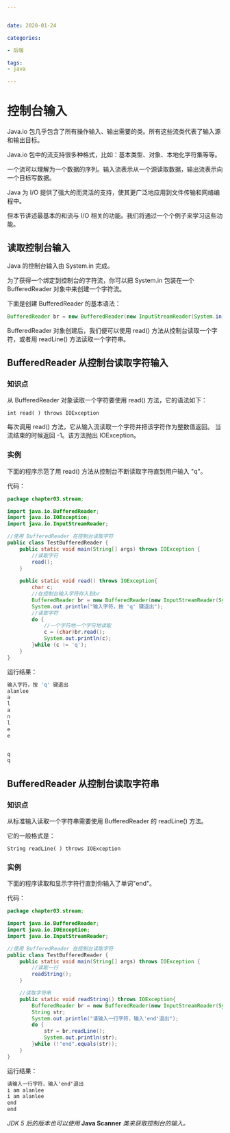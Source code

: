 ```yaml
---


date: 2020-01-24

categories:

- 后端

tags:
- java

---
```


# 控制台输入

Java.io 包几乎包含了所有操作输入、输出需要的类。所有这些流类代表了输入源和输出目标。

Java.io 包中的流支持很多种格式，比如：基本类型、对象、本地化字符集等等。

一个流可以理解为一个数据的序列。输入流表示从一个源读取数据，输出流表示向一个目标写数据。

Java 为 I/O 提供了强大的而灵活的支持，使其更广泛地应用到文件传输和网络编程中。

但本节讲述最基本的和流与 I/O 相关的功能。我们将通过一个个例子来学习这些功能。

## 读取控制台输入

Java 的控制台输入由 System.in 完成。

为了获得一个绑定到控制台的字符流，你可以把 System.in 包装在一个 BufferedReader 对象中来创建一个字符流。

下面是创建 BufferedReader 的基本语法：

```java
BufferedReader br = new BufferedReader(new InputStreamReader(System.in));
```

BufferedReader 对象创建后，我们便可以使用 read() 方法从控制台读取一个字符，或者用 readLine() 方法读取一个字符串。

## BufferedReader 从控制台读取字符输入

### 知识点

从 BufferedReader 对象读取一个字符要使用 read() 方法，它的语法如下：

```
int read( ) throws IOException
```

每次调用 read() 方法，它从输入流读取一个字符并把该字符作为整数值返回。 当流结束的时候返回 -1。该方法抛出 IOException。

### 实例

下面的程序示范了用 read() 方法从控制台不断读取字符直到用户输入 "q"。

代码：

```java
package chapter03.stream;

import java.io.BufferedReader;
import java.io.IOException;
import java.io.InputStreamReader;

//使用 BufferedReader 在控制台读取字符
public class TestBufferedReader {
    public static void main(String[] args) throws IOException {
        //读取字符
        read();
    }
    
    public static void read() throws IOException{
        char c;
        //在控制台输入字符存入到br
        BufferedReader br = new BufferedReader(new InputStreamReader(System.in));
        System.out.println("输入字符，按 'q' 键退出");
        //读取字符
        do {
            //一个字符地一个字符地读取
            c = (char)br.read();
            System.out.println(c);
        }while (c != 'q');
    }
}
```

运行结果：

```java
输入字符，按 'q' 键退出
alanlee
a
l
a
n
l
e
e


q
q
```

## BufferedReader 从控制台读取字符串

### 知识点

从标准输入读取一个字符串需要使用 BufferedReader 的 readLine() 方法。

它的一般格式是：

```
String readLine( ) throws IOException
```

### 实例

下面的程序读取和显示字符行直到你输入了单词"end"。

代码：

```java
package chapter03.stream;

import java.io.BufferedReader;
import java.io.IOException;
import java.io.InputStreamReader;

//使用 BufferedReader 在控制台读取字符
public class TestBufferedReader {
    public static void main(String[] args) throws IOException {
        //读取一行
        readString();
    }

    //读取字符串
    public static void readString() throws IOException{
        BufferedReader br = new BufferedReader(new InputStreamReader(System.in));
        String str;
        System.out.println("请输入一行字符，输入'end'退出");
        do {
            str = br.readLine();
            System.out.println(str);
        }while (!"end".equals(str));
    }
}
```

运行结果：

```java
请输入一行字符，输入'end'退出
i am alanlee
i am alanlee
end
end
```

_JDK 5 后的版本也可以使用_ **Java Scanner** _类来获取控制台的输入。_

